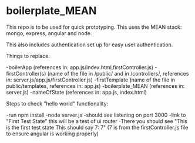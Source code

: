 # boilerplate_MEAN

This repo is to be used for quick prototyping. This uses the MEAN stack: mongo, express, angular and node.

This also includes authentication set up for easy user authentication.


Things to replace:

-boilerApp (references in: app.js/index.html,firstController.js)
-firstController(s) (name of the file in /public/ and in /controllers/, references in: server.js/app.js/firstController.js)
-firstTemplate (name of the file in public/templates, references in: app.js)
-boilerplate_MEAN (references in: server.js)
-nameOfState (references in: app.js, index.html)

Steps to check "hello world" functionality:

-run npm install
-node server.js
-should see listening on port 3000
-link to "First Test State" this will be a test of ui router
-There you should see "This is the first test state This should say 7: 7" (7 is from the firstController.js file to ensure angular is working properly)
